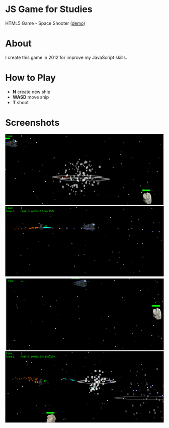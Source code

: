 # JS Game for Studies
HTML5 Game - Space Shooter ([demo](http://douglascarlini.com/files/github/learn-js-game/))

# About
I create this game in 2012 for improve my JavaScript skills.

# How to Play
- **N** create new ship
- **WASD** move ship
- **T** shoot

# Screenshots
![ScreenShot](/screenshot1.png)
![ScreenShot](/screenshot2.png)
![ScreenShot](/screenshot3.png)
![ScreenShot](/screenshot4.png)
